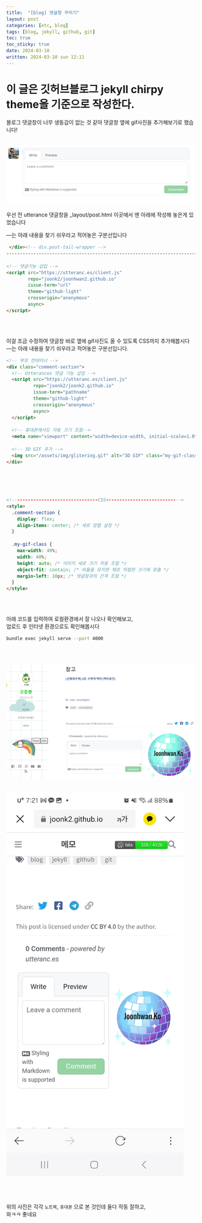 ```yaml
---
title:  "[blog] 댓글창 꾸미기"
layout: post
categories: [etc, blog] 
tags: [blog, jekyll, github, git]
toc: true
toc_sticky: true
date: 2024-03-10
written: 2024-03-10 sun 12:11
---
```


# 이 글은 깃허브블로그 jekyll chirpy theme을 기준으로 작성한다.
블로그 댓글창이 너무 생동감이 없는 것 같아 댓글창 옆에 gif사진을 추가해보기로 했습니다!
<br><br>

![Desktop View](/assets/img/blog/gifcomments/0.png)

우선 전 utterance 댓글창을 _layout/post.html 이곳에서 맨 아래에 작성해 놓은게 있었습니다 <br>

—는 아래 내용을 찾기 쉬우라고 적어놓은 구분선입니다

```html
 </div><!-- div.post-tail-wrapper -->
----------------------------------------------------------------------------

<!-- 댓글기능 삽입 -->
<script src="https://utteranc.es/client.js"
        repo="joonk2/joonhwan2.github.io"
        issue-term="url"
        theme="github-light"
        crossorigin="anonymous"
        async>
</script>
```
<br><br>

이걸 조금 수정하여 댓글창 바로 옆에 gif사진도 올 수 있도록 CSS까지 추가해봅시다 <br>
—는 아래 내용을 찾기 쉬우라고 적어놓은 구분선입니다.

```html
<!-- 부모 컨테이너 -->
<div class="comment-section">
  <!-- Utterances 댓글 기능 삽입 -->
  <script src="https://utteranc.es/client.js"
          repo="joonk2/joonk2.github.io"
          issue-term="pathname"
          theme="github-light"
          crossorigin="anonymous"
          async>
  </script>

  <!-- 휴대폰에서도 자동 크기 조절-->
  <meta name="viewport" content="width=device-width, initial-scale=1.0">

  <!-- 3D GIF 추가 -->
  <img src="/assets/img/glitering.gif" alt="3D GIF" class="my-gif-class">
</div>





<!--------------------------------CSS---------------------------->
<style>
  .comment-section {
    display: flex;
    align-items: center; /* 세로 정렬 설정 */
  }

  .my-gif-class {
    max-width: 40%; 
    width: 40%; 
    height: auto; /* 이미지 세로 크기 자동 조절 */
    object-fit: contain; /* 비율을 유지한 채로 적절한 크기에 맞춤 */
    margin-left: 10px; /* 댓글창과의 간격 조절 */
  }
</style>
```

<br><br>

아래 코드를 입력하여 로컬환경에서 잘 나오나 확인해보고, <br>
업로드 후 인터넷 환경으로도 확인해봅시다 
```bash
bundle exec jekyll serve --port 4000
```
<br>

![Desktop View](/assets/img/blog/gifcomments/1.png)
---

![Desktop View](/assets/img/blog/gifcomments/2.jpg)
---
<br><br>

위의 사진은 각각 `노트북`, `휴대폰` 으로 본 것인데 둘다 작동 잘하고, <br>
와ㅋㅋ 좋네요